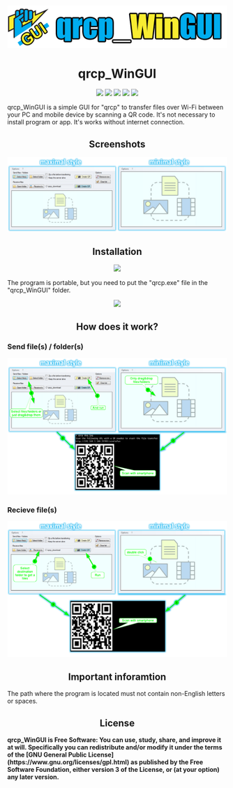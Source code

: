 <p align="center"><a href="https://github.com/testertv"><img src="https://raw.githubusercontent.com/testertv/qrcp_WinGUI.github.io/main/Imgs/title.png?raw=true"></a></p> 



<h1 align="center"><b>qrcp_WinGUI</b></h1>

<p align="center">  
<a href="https://www.gnu.org/licenses/gpl-3.0" alt="License: GPLv3"><img src="https://img.shields.io/badge/License-GPLv3-brightgreen.svg"></a>  
<a href="" alt="License: GPLv3"><img src="https://img.shields.io/badge/Platform-Windows-brightgreen.svg"></a>
<a href="" alt=""><img src="https://img.shields.io/badge/SW--Kind-Portable-orange"></a>
<a href="" alt="License: GPLv3"><img src="https://img.shields.io/badge/Language-Visual%20Basic%20.NET%20-brightgreen"></a> 
<a href="" alt="License: GPLv3"><img src="https://img.shields.io/badge/Version-2022.04.23-blue"></a>
</p><p align="center">      

qrcp_WinGUI is a simple GUI for "qrcp" to transfer files over Wi-Fi between your PC and mobile device by scanning a QR code. It's not necessary to install program or app. It's works without internet connection.


<h2 align="center"><b>Screenshots</b></h2>

<p align="center"><a href=""><img src="https://raw.githubusercontent.com/testertv/qrcp_WinGUI.github.io/main/Imgs/scr1.png"></a></p>


<h2 align="center"><b>Installation</b></h2>
<p align="center"> 
<a href="https://github.com/testertv/qrcp_WinGUI.github.io/raw/main/Exe-Files/qrcp_WinGUI_2022.04.23.zip" alt="License: GPLv3"><img src="https://img.shields.io/badge/Download source-qrcp_WinGUI-brightgreen.svg" width="250"></a>  
</p><p align="center">

The program is portable, but you need to put the "qrcp.exe" file in the "qrcp_WinGUI" folder. 
<p align="center"> 
<a href="https://github.com/claudiodangelis/qrcp" alt=""><img src="https://img.shields.io/badge/Download-qrcp-blue.svg"></a> 
</p><p align="center">

<h2 align="center"><b>How does it work?</b></h2>
<h3 ><b>Send file(s) / folder(s)</b></h3>
<p align="center"><a href=""><img src="https://raw.githubusercontent.com/testertv/qrcp_WinGUI.github.io/main/Imgs/scr2.png"></a></p>

<h3 ><b>Recieve file(s)</b></h3>
<p align="center"><a href=""><img src="https://raw.githubusercontent.com/testertv/qrcp_WinGUI.github.io/main/Imgs/scr3.png"></a></p>


<h2 align="center"><b>Important inforamtion</b></h2>
The path where the program is located must not contain non-English letters or spaces.

<h2 align="center"><b>License</h2>
qrcp_WinGUI is Free Software: You can use, study, share, and improve it at will. Specifically you can redistribute and/or modify it under the terms of the [GNU General Public License](https://www.gnu.org/licenses/gpl.html) as published by the Free Software Foundation, either version 3 of the License, or (at your option) any later version.


